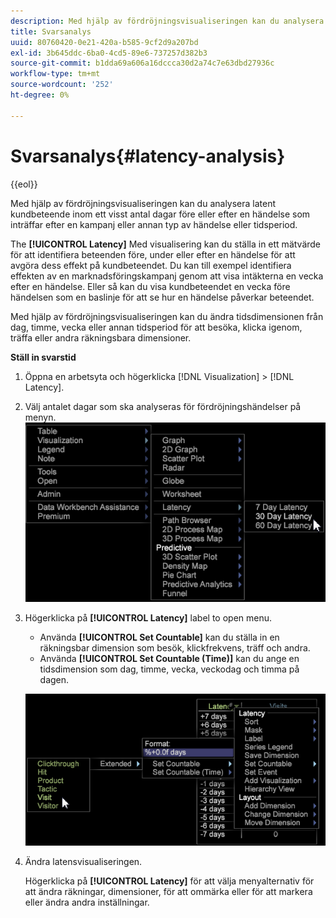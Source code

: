 ```yaml
---
description: Med hjälp av fördröjningsvisualiseringen kan du analysera latent kundbeteende inom ett visst antal dagar före eller efter en händelse som inträffar efter en kampanj eller annan typ av händelse eller tidsperiod.
title: Svarsanalys
uuid: 80760420-0e21-420a-b585-9cf2d9a207bd
exl-id: 3b645ddc-6ba0-4cd5-89e6-737257d382b3
source-git-commit: b1dda69a606a16dccca30d2a74c7e63dbd27936c
workflow-type: tm+mt
source-wordcount: '252'
ht-degree: 0%

---
```


# Svarsanalys{#latency-analysis}

{{eol}}

Med hjälp av fördröjningsvisualiseringen kan du analysera latent kundbeteende inom ett visst antal dagar före eller efter en händelse som inträffar efter en kampanj eller annan typ av händelse eller tidsperiod.

The **[!UICONTROL Latency]** Med visualisering kan du ställa in ett mätvärde för att identifiera beteenden före, under eller efter en händelse för att avgöra dess effekt på kundbeteendet. Du kan till exempel identifiera effekten av en marknadsföringskampanj genom att visa intäkterna en vecka efter en händelse. Eller så kan du visa kundbeteendet en vecka före händelsen som en baslinje för att se hur en händelse påverkar beteendet.

Med hjälp av fördröjningsvisualiseringen kan du ändra tidsdimensionen från dag, timme, vecka eller annan tidsperiod för att besöka, klicka igenom, träffa eller andra räkningsbara dimensioner.

**Ställ in svarstid**

1. Öppna en arbetsyta och högerklicka [!DNL Visualization] > [!DNL Latency].

1. Välj antalet dagar som ska analyseras för fördröjningshändelser på menyn. ![](assets/latency_vis.png)

1. Högerklicka på **[!UICONTROL Latency]** label to open menu.

   * Använda **[!UICONTROL Set Countable]** kan du ställa in en räkningsbar dimension som besök, klickfrekvens, träff och andra.
   * Använda **[!UICONTROL Set Countable (Time)]** kan du ange en tidsdimension som dag, timme, vecka, veckodag och timma på dagen.

   ![](assets/latency_vis_countable.png)

1. Ändra latensvisualiseringen.

   Högerklicka på **[!UICONTROL Latency]** för att välja menyalternativ för att ändra räkningar, dimensioner, för att ommärka eller för att markera eller ändra andra inställningar.
